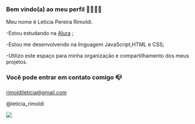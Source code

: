 ### Bem vindo(a) ao meu perfil 👩‍🎓👨‍🎓

Meu nome é Letícia Pereira Rimoldi.

-Estou estudando na [Alura](https://www.alura.com.br) ;

-Estou me desenvolvendo na linguagem JavaScript,HTML e CSS;

-Utilizo este espaço para minha organização e compartilhamento dos meus projetos.

### Você pode entrar em contato comigo 📪

rimoldileticia@gmail.com

@leticia_rimoldi

![](https://media.tenor.com/PodkbWUKl-kAAAAC/hello-mr-bean.gif)
